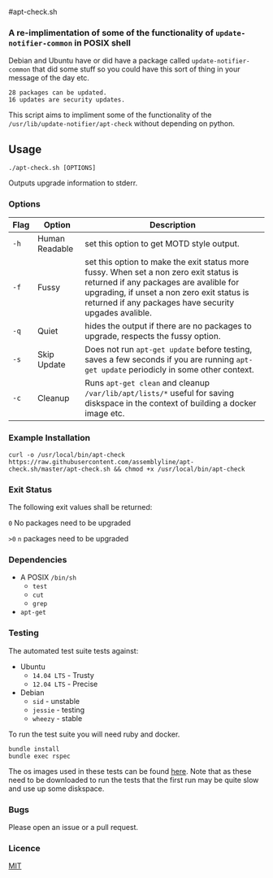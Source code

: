 #apt-check.sh

### A re-implimentation of some of the functionality of `update-notifier-common` in POSIX shell

Debian and Ubuntu have or did have a package called `update-notifier-common` that did some stuff so
you could have this sort of thing in your message of the day etc.

```
28 packages can be updated.
16 updates are security updates.
```

This script aims to impliment some of the functionality of the `/usr/lib/update-notifier/apt-check` without depending on python.

## Usage

`./apt-check.sh [OPTIONS]`

Outputs upgrade information to stderr.

### Options

Flag | Option         | Description
-----|----------------|------------
`-h` | Human Readable | set this option to get MOTD style output.
`-f` | Fussy          | set this option to make the exit status more fussy.  When set a non zero exit status is returned if any packages are avalible for upgrading, if unset a non zero exit status is returned if any packages have security upgades avalible.
`-q` | Quiet          | hides the output if there are no packages to upgrade, respects the fussy option.
`-s` | Skip Update    | Does not run `apt-get update` before testing, saves a few seconds if you are running `apt-get update` periodicly in some other context.
`-c` | Cleanup        | Runs `apt-get clean` and cleanup `/var/lib/apt/lists/*` useful for saving diskspace in the context of building a docker image etc.

### Example Installation

`curl -o /usr/local/bin/apt-check https://raw.githubusercontent.com/assemblyline/apt-check.sh/master/apt-check.sh && chmod +x /usr/local/bin/apt-check`

### Exit Status
The following exit values shall be returned:

`0` No packages need to be upgraded

`>0` `n` packages need to be upgraded


### Dependencies

* A POSIX `/bin/sh`
  * `test`
  * `cut`
  * `grep`
* `apt-get`

### Testing

The automated test suite tests against:

* Ubuntu
  * `14.04 LTS` - Trusty
  * `12.04 LTS` - Precise
* Debian
  * `sid` - unstable
  * `jessie` - testing
  * `wheezy` - stable

To run the test suite you will need ruby and docker.

```
bundle install
bundle exec rspec
```

The os images used in these tests can be found [here](https://quay.io/repository/assemblyline/apt-check.sh-testing). Note that as these need to be downloaded to run the tests that the first run may be quite slow and use up some diskspace.

### Bugs

Please open an issue or a pull request.

### Licence

[MIT](https://github.com/assemblyline/apt-check.sh/blob/master/LICENSE)
